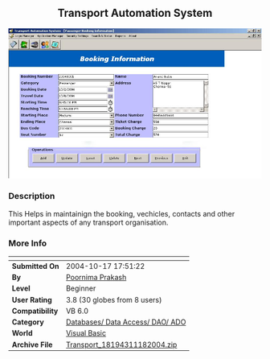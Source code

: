 ﻿<div align="center">

## Transport Automation System

<img src="PIC20041118642335818.JPG">
</div>

### Description

This Helps in maintainign the booking, vechicles, contacts and other important aspects of any transport organisation.
 
### More Info
 


<span>             |<span>
---                |---
**Submitted On**   |2004-10-17 17:51:22
**By**             |[Poornima Prakash](https://github.com/Planet-Source-Code/PSCIndex/blob/master/ByAuthor/poornima-prakash.md)
**Level**          |Beginner
**User Rating**    |3.8 (30 globes from 8 users)
**Compatibility**  |VB 6\.0
**Category**       |[Databases/ Data Access/ DAO/ ADO](https://github.com/Planet-Source-Code/PSCIndex/blob/master/ByCategory/databases-data-access-dao-ado__1-6.md)
**World**          |[Visual Basic](https://github.com/Planet-Source-Code/PSCIndex/blob/master/ByWorld/visual-basic.md)
**Archive File**   |[Transport\_18194311182004\.zip](https://github.com/Planet-Source-Code/poornima-prakash-transport-automation-system__1-57311/archive/master.zip)








